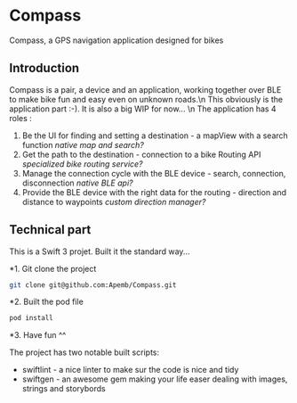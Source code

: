 # Compass
Compass, a GPS navigation application designed for bikes 

## Introduction
Compass is a pair, a device and an application, working together over BLE to make bike fun and easy even on unknown roads.\n
This obviously is the application part :-). It is also a big WIP for now... \n
The application has 4 roles :
1. Be the UI for finding and setting a destination - a mapView with a search function *native map and search?*
2. Get the path to the destination - connection to a bike Routing API *specialized bike routing service?*
3. Manage the connection cycle with the BLE device - search, connection, disconnection *native BLE api?*
4. Provide the BLE device with the right data for the routing - direction and distance to waypoints *custom direction manager?*

## Technical part
This is a Swift 3 projet. Built it the standard way...

*1. Git clone the project
```bash
git clone git@github.com:Apemb/Compass.git
```
*2. Built the pod file
```bash
pod install
```
*3. Have fun ^^

The project has two notable built scripts:
* swiftlint - a nice linter to make sur the code is nice and tidy
* swiftgen - an awesome gem making your life easer dealing with images, strings and storybords  
